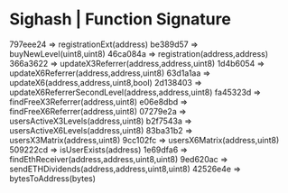 Sighash   |   Function Signature
========================
797eee24  =>  registrationExt(address)
be389d57  =>  buyNewLevel(uint8,uint8)
46ca084a  =>  registration(address,address)
366a3622  =>  updateX3Referrer(address,address,uint8)
1d4b6054  =>  updateX6Referrer(address,address,uint8)
63d1a1aa  =>  updateX6(address,address,uint8,bool)
2d138403  =>  updateX6ReferrerSecondLevel(address,address,uint8)
fa45323d  =>  findFreeX3Referrer(address,uint8)
e06e8dbd  =>  findFreeX6Referrer(address,uint8)
07279e2a  =>  usersActiveX3Levels(address,uint8)
b2f7543a  =>  usersActiveX6Levels(address,uint8)
83ba31b2  =>  usersX3Matrix(address,uint8)
9cc102fc  =>  usersX6Matrix(address,uint8)
509222cd  =>  isUserExists(address)
1e69dfa6  =>  findEthReceiver(address,address,uint8,uint8)
9ed620ac  =>  sendETHDividends(address,address,uint8,uint8)
42526e4e  =>  bytesToAddress(bytes)
